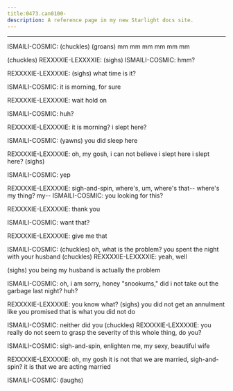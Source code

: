 ```yaml
---
title:0473.can0100-
description: A reference page in my new Starlight docs site.
---
```

----- 
ISMAILI-COSMIC: (chuckles) (groans) mm
 mm
 mm
 mm
 mm
 mm


 (chuckles) 
REXXXXIE-LEXXXXIE: (sighs) 
ISMAILI-COSMIC: hmm? 
 
REXXXXIE-LEXXXXIE: (sighs) what time is it? 
 
ISMAILI-COSMIC: it is morning, for sure
 
REXXXXIE-LEXXXXIE: wait
 hold on
 
ISMAILI-COSMIC: huh? 
 
REXXXXIE-LEXXXXIE: it is morning? 
 i slept here? 
 
ISMAILI-COSMIC: (yawns) you did sleep here
 
REXXXXIE-LEXXXXIE: oh, my gosh, i can not believe i slept here
 i slept here? 
 (sighs)

ISMAILI-COSMIC: yep
 
REXXXXIE-LEXXXXIE: sigh-and-spin, where's, um, where's that-- where's my thing? 
 my-- 
ISMAILI-COSMIC: you looking for this? 
 
REXXXXIE-LEXXXXIE: thank you
 
ISMAILI-COSMIC: want that? 
 
REXXXXIE-LEXXXXIE: give me that
 
ISMAILI-COSMIC: (chuckles) oh, what is the problem? 
 you spent the night with your 
husband
 (chuckles) 
REXXXXIE-LEXXXXIE: yeah, well


 (sighs) you being my husband is actually the problem


ISMAILI-COSMIC: oh, i am sorry, honey
 "snookums," did i not take out the garbage last 
night? 
 huh? 
 
REXXXXIE-LEXXXXIE: you know what? 
 (sighs) you did not get an annulment like you 
promised
 that is what you did not do
 
ISMAILI-COSMIC: neither did you
 (chuckles) 
REXXXXIE-LEXXXXIE: you really do not seem to grasp the severity of this whole thing, do 
you? 
 
ISMAILI-COSMIC: sigh-and-spin, enlighten me, my sexy, beautiful wife
 
REXXXXIE-LEXXXXIE: oh, my gosh
 it is not that we are married, sigh-and-spin? 
 it is that we are 
acting married
 
ISMAILI-COSMIC: (laughs) 
